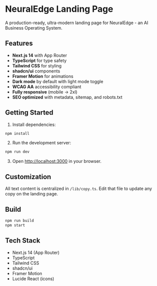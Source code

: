 # NeuralEdge Landing Page

A production-ready, ultra-modern landing page for NeuralEdge - an AI Business Operating System.

## Features

- **Next.js 14** with App Router
- **TypeScript** for type safety
- **Tailwind CSS** for styling
- **shadcn/ui** components
- **Framer Motion** for animations
- **Dark mode** by default with light mode toggle
- **WCAG AA** accessibility compliant
- **Fully responsive** (mobile → 2xl)
- **SEO optimized** with metadata, sitemap, and robots.txt

## Getting Started

1. Install dependencies:
```bash
npm install
```

2. Run the development server:
```bash
npm run dev
```

3. Open [http://localhost:3000](http://localhost:3000) in your browser.

## Customization

All text content is centralized in `/lib/copy.ts`. Edit that file to update any copy on the landing page.

## Build

```bash
npm run build
npm start
```

## Tech Stack

- Next.js 14 (App Router)
- TypeScript
- Tailwind CSS
- shadcn/ui
- Framer Motion
- Lucide React (icons)

